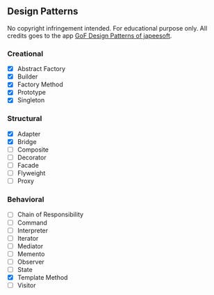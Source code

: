 ## Design Patterns
No copyright infringement intended. For educational purpose only.
All credits goes to the app [GoF Design Patterns of japeesoft](https://play.google.com/store/apps/details?id=com.jaypeesoft.dpad&hl=en).

### Creational
- [x] Abstract Factory
- [x] Builder
- [x] Factory Method
- [x] Prototype
- [x] Singleton

### Structural
- [x] Adapter
- [x] Bridge
- [ ] Composite
- [ ] Decorator
- [ ] Facade
- [ ] Flyweight
- [ ] Proxy

### Behavioral
- [ ] Chain of Responsibility
- [ ] Command
- [ ] Interpreter
- [ ] Iterator
- [ ] Mediator
- [ ] Memento
- [ ] Observer
- [ ] State
- [x] Template Method
- [ ] Visitor
